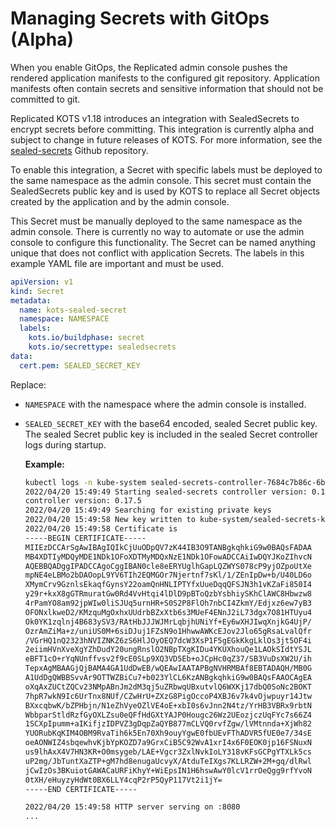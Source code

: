 # Managing Secrets with GitOps (Alpha)

When you enable GitOps, the Replicated admin console pushes the rendered application manifests to the configured git repository. Application manifests often contain secrets and sensitive information that should not be committed to git.

Replicated KOTS v1.18 introduces an integration with SealedSecrets to encrypt secrets before committing.
This integration is currently alpha and subject to change in future releases of KOTS. For more information, see the [sealed-secrets](https://github.com/bitnami-labs/sealed-secrets) Github repository.

To enable this integration, a Secret with specific labels must be deployed to the same namespace as the admin console.
This secret must contain the SealedSecrets public key and is used by KOTS to replace all Secret objects created by the application and by the admin console.

This Secret must be manually deployed to the same namespace as the admin console. There is currently no way to automate or use the admin console to configure this functionality. The Secret can be named anything unique that does not conflict with application Secrets. The labels in this example YAML file are important and must be used.

```yaml
apiVersion: v1
kind: Secret
metadata:
  name: kots-sealed-secret
  namespace: NAMESPACE
  labels:
    kots.io/buildphase: secret
    kots.io/secrettype: sealedsecrets
data:
  cert.pem: SEALED_SECRET_KEY
```

Replace:

- `NAMESPACE` with the namespace where the admin console is installed.

- `SEALED_SECRET_KEY` with the base64 encoded, sealed Secret public key. The sealed Secret public key is included in the sealed Secret controller logs during startup.

  **Example:**

  ```bash
  kubectl logs -n kube-system sealed-secrets-controller-7684c7b86c-6bhhw
  2022/04/20 15:49:49 Starting sealed-secrets controller version: 0.17.5
  controller version: 0.17.5
  2022/04/20 15:49:49 Searching for existing private keys
  2022/04/20 15:49:58 New key written to kube-system/sealed-secrets-keyxmwv2
  2022/04/20 15:49:58 Certificate is
  -----BEGIN CERTIFICATE-----
  MIIEzDCCArSgAwIBAgIQIkCjUuODpQV7zK44IB3O9TANBgkqhkiG9w0BAQsFADAA
  MB4XDTIyMDQyMDE1NDk1OFoXDTMyMDQxNzE1NDk1OFowADCCAiIwDQYJKoZIhvcN
  AQEBBQADggIPADCCAgoCggIBAN0cle8eERYUglhGapLQZWYS078cP9yjOZpoUtXe
  mpNE4eLBMo2bDAOopL9YV6TIh2EQMGOr7Njertnf7sKl/1/ZEnIpDw+b/U40LD6o
  XMymCrv9GznlsEkaqfGynsY22oamQnHNLIPTYfxUueDqqQFSJN3h1vKZaFi850I4
  y29r+kxX8gGTRmuratGw0Rd4VvHtqi4lDlD9pBToQzbYsbhiySKhClAWC8Hbwzw8
  4rPamYO8am92jpWIw0liSJUq5urnHR+S0S2P8FlOh7nbCI4ZkmY/Edjxz6ew7yB3
  OFONxlkweD2/KMzquMgOxhxUUdrbBZxXtb6s3MUeF4ENnJ2iL73dgx7O81HTUyu4
  Ok0YK1zqlnj4B683ySV3/RAtHbJJJWJMrLqbjhUNiYf+Ey6wXHJIwqXnjkG4UjP/
  OzrAmZiMa+z/uniUS0M+6siDJuj1FZsN9o1HhwwAWKcEJov2Jlo65gRsaLvalQfr
  /VGrHQ1nQ2323hNVIZNKZ6zS6HlJOyOEQ7dcW3XsP1F5gEGkKkgLklOs3jt5OF4i
  2eiimHVnXveXgYZhDudY20ungRnslO2NBpTXgKIDu4YKUXhouQe1LAOkSIdtYSJL
  eBFT1cO+rYqNUnffvsv2f9cE0SLp9XQ3VD5Eb+oJCpHc0qZ37/SB3VuDsXW2U/ih
  TepxAgMBAAGjQjBAMA4GA1UdDwEB/wQEAwIAATAPBgNVHRMBAf8EBTADAQH/MB0G
  A1UdDgQWBBSvvAr9OTTWZBiCu7+b023YlCL6KzANBgkqhkiG9w0BAQsFAAOCAgEA
  oXqAxZUCtZQCv23NMpABnJm2dM3qj5uZRbwqUBxutvlQ6WXKj17dbQ0SoNc2BOKT
  7hpR7wkN9Ic6UrTnx8NUf/CZwHrU+ZXzG8PigOccoP4XBJ6v7k4vOjwpuyr14Jtw
  BXxcqbwK/bZPHbjn/N1eZhVyeOZlVE4oE+xbI0s6vJnn2N4tz/YrHB3VBRx9rbtN
  WbbparStldRzfGyOXLZsu0eQFfHdGXtYAJP0Hougc26Wz2UEozjczUqFYc7s66Z4
  1SCXpIpumm+aIKifjzIDPVZ3gDqpZaQYB877mCLVQ0rvfZgw/lVMtnnda+XjWh82
  YUORubKqKIM4OBM9RvaTih6k5En70Xh9ouyYgwE0fbUEvFThADVR5fUE0e7/34sE
  oeAONWIZ4sbqewhvKjbYpKOZD7a9GrxCiB5C92WvA1xrI4x6F0EOK0jp16FSNuxN
  us9lhAxX4V7HN3KR+O0msygeb/LAE+Vgcr3ZxlNvkIoLY318vKFsGCPgYTXLk5cs
  uP2mg/JbTuntXaZTP+gM7hd8enugaUcvyX/AtduTeIXgs7KLLRZW+2M+gq/dlRwl
  jCwIzOs3BKuiotGAWACaURFiKhyY+WiEpsIN1H6hswAwY0lcV1rrOeQgg9rfYvoN
  0tXH/eHuyzyHdWt0BX6LLY4cqP2rP5QyP117Vt2i1jY=
  -----END CERTIFICATE-----

  2022/04/20 15:49:58 HTTP server serving on :8080
  ...
  ```
